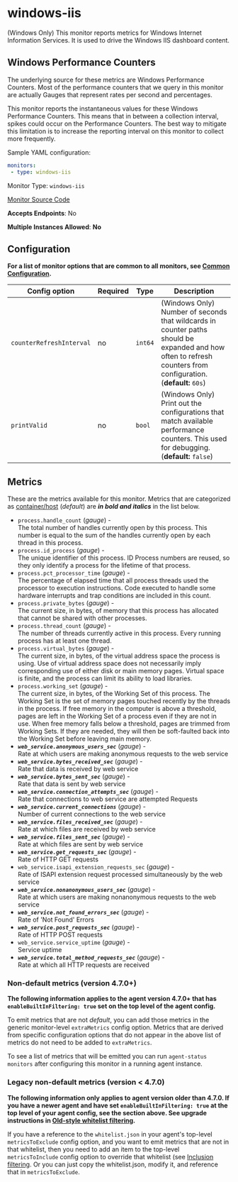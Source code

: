 <!--- GENERATED BY gomplate from scripts/docs/monitor-page.md.tmpl --->

# windows-iis

(Windows Only) This monitor reports metrics for Windows Internet Information Services.
It is used to drive the Windows IIS dashboard content.

## Windows Performance Counters
The underlying source for these metrics are Windows Performance Counters.
Most of the performance counters that we query in this monitor are actually Gauges
that represent rates per second and percentages.

This monitor reports the instantaneous values for these Windows Performance Counters.
This means that in between a collection interval, spikes could occur on the
Performance Counters.  The best way to mitigate this limitation is to increase
the reporting interval on this monitor to collect more frequently.

Sample YAML configuration:

```yaml
monitors:
 - type: windows-iis
```


Monitor Type: `windows-iis`

[Monitor Source Code](https://github.com/signalfx/signalfx-agent/tree/master/internal/monitors/windowsiis)

**Accepts Endpoints**: No

**Multiple Instances Allowed**: **No**

## Configuration

**For a list of monitor options that are common to all monitors, see [Common
Configuration](../monitor-config.md#common-configuration).**


| Config option | Required | Type | Description |
| --- | --- | --- | --- |
| `counterRefreshInterval` | no | `int64` | (Windows Only) Number of seconds that wildcards in counter paths should be expanded and how often to refresh counters from configuration. (**default:** `60s`) |
| `printValid` | no | `bool` | (Windows Only) Print out the configurations that match available performance counters.  This used for debugging. (**default:** `false`) |


## Metrics

These are the metrics available for this monitor.
Metrics that are categorized as
[container/host](https://docs.signalfx.com/en/latest/admin-guide/usage.html#about-custom-bundled-and-high-resolution-metrics)
(*default*) are ***in bold and italics*** in the list below.


 - `process.handle_count` (*gauge*) - <br>    The total number of handles currently open by this process. This number is equal to the sum of the handles currently open by each thread in this process.
 - `process.id_process` (*gauge*) - <br>    The unique identifier of this process. ID Process numbers are reused, so they only identify a process for the lifetime of that process.
 - `process.pct_processor_time` (*gauge*) - <br>    The percentage of elapsed time that all process threads used the processor to execution instructions. Code executed to handle some hardware interrupts and trap conditions are included in this count.
 - `process.private_bytes` (*gauge*) - <br>    The current size, in bytes, of memory that this process has allocated that cannot be shared with other processes.
 - `process.thread_count` (*gauge*) - <br>    The number of threads currently active in this process. Every running process has at least one thread.
 - `process.virtual_bytes` (*gauge*) - <br>    The current size, in bytes, of the virtual address space the process is using. Use of virtual address space does not necessarily imply corresponding use of either disk or main memory pages. Virtual space is finite, and the process can limit its ability to load libraries.
 - `process.working_set` (*gauge*) - <br>    The current size, in bytes, of the Working Set of this process. The Working Set is the set of memory pages touched recently by the threads in the process. If free memory in the computer is above a threshold, pages are left in the Working Set of a process even if they are not in use. When free memory falls below a threshold, pages are trimmed from Working Sets. If they are needed, they will then be soft-faulted back into the Working Set before leaving main memory.
 - ***`web_service.anonymous_users_sec`*** (*gauge*) - <br>    Rate at which users are making anonymous requests to the web service
 - ***`web_service.bytes_received_sec`*** (*gauge*) - <br>    Rate that data is received by web service
 - ***`web_service.bytes_sent_sec`*** (*gauge*) - <br>    Rate that data is sent by web service
 - ***`web_service.connection_attempts_sec`*** (*gauge*) - <br>    Rate that connections to web service are attempted Requests
 - ***`web_service.current_connections`*** (*gauge*) - <br>    Number of current connections to the web service
 - ***`web_service.files_received_sec`*** (*gauge*) - <br>    Rate at which files are received by web service
 - ***`web_service.files_sent_sec`*** (*gauge*) - <br>    Rate at which files are sent by web service
 - ***`web_service.get_requests_sec`*** (*gauge*) - <br>    Rate of HTTP GET requests
 - `web_service.isapi_extension_requests_sec` (*gauge*) - <br>    Rate of ISAPI extension request processed simultaneously by the web service
 - ***`web_service.nonanonymous_users_sec`*** (*gauge*) - <br>    Rate at which users are making nonanonymous requests to the web service
 - ***`web_service.not_found_errors_sec`*** (*gauge*) - <br>    Rate of 'Not Found' Errors
 - ***`web_service.post_requests_sec`*** (*gauge*) - <br>    Rate of HTTP POST requests
 - `web_service.service_uptime` (*gauge*) - <br>    Service uptime
 - ***`web_service.total_method_requests_sec`*** (*gauge*) - <br>    Rate at which all HTTP requests are received

### Non-default metrics (version 4.7.0+)

**The following information applies to the agent version 4.7.0+ that has
`enableBuiltInFiltering: true` set on the top level of the agent config.**

To emit metrics that are not _default_, you can add those metrics in the
generic monitor-level `extraMetrics` config option.  Metrics that are derived
from specific configuration options that do not appear in the above list of
metrics do not need to be added to `extraMetrics`.

To see a list of metrics that will be emitted you can run `agent-status
monitors` after configuring this monitor in a running agent instance.

### Legacy non-default metrics (version < 4.7.0)

**The following information only applies to agent version older than 4.7.0. If
you have a newer agent and have set `enableBuiltInFiltering: true` at the top
level of your agent config, see the section above. See upgrade instructions in
[Old-style whitelist filtering](../legacy-filtering.md#old-style-whitelist-filtering).**

If you have a reference to the `whitelist.json` in your agent's top-level
`metricsToExclude` config option, and you want to emit metrics that are not in
that whitelist, then you need to add an item to the top-level
`metricsToInclude` config option to override that whitelist (see [Inclusion
filtering](../legacy-filtering.md#inclusion-filtering).  Or you can just
copy the whitelist.json, modify it, and reference that in `metricsToExclude`.



